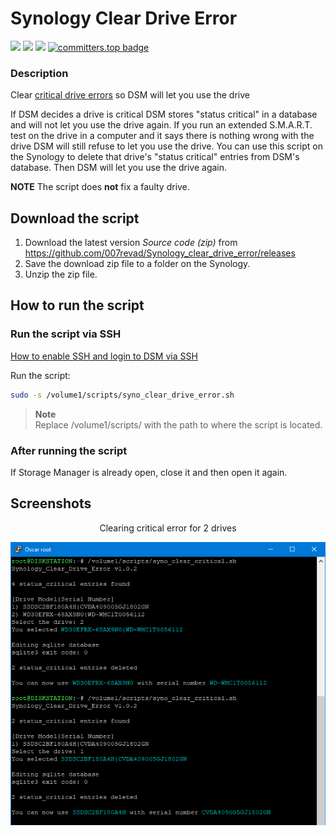 # Synology Clear Drive Error

<a href="https://github.com/007revad/Synology_Clear_Drive_Error/releases"><img src="https://img.shields.io/github/release/007revad/Synology_Clear_Drive_Error.svg"></a>
<a href="https://hits.seeyoufarm.com"><img src="https://hits.seeyoufarm.com/api/count/incr/badge.svg?url=https%3A%2F%2Fgithub.com%2F007revad%2FSynology_Clear_Drive_Error&count_bg=%2379C83D&title_bg=%23555555&icon=&icon_color=%23E7E7E7&title=views&edge_flat=false"/></a>
[![](https://img.shields.io/static/v1?label=Sponsor&message=%E2%9D%A4&logo=GitHub&color=%23fe8e86)](https://github.com/sponsors/007revad)
[![committers.top badge](https://user-badge.committers.top/australia/007revad.svg)](https://user-badge.committers.top/australia/007revad)

### Description

Clear [critical drive errors](critical-drive.md) so DSM will let you use the drive

If DSM decides a drive is critical DSM stores "status critical" in a database and will not let you use the drive again. If you run an extended S.M.A.R.T. test on the drive in a computer and it says there is nothing wrong with the drive DSM will still refuse to let you use the drive. You can use this script on the Synology to delete that drive's "status critical" entries from DSM's database. Then DSM will let you use the drive again.

**NOTE** The script does **not** fix a faulty drive.

## Download the script

1. Download the latest version _Source code (zip)_ from https://github.com/007revad/Synology_clear_drive_error/releases
2. Save the download zip file to a folder on the Synology.
3. Unzip the zip file.

## How to run the script

### Run the script via SSH

[How to enable SSH and login to DSM via SSH](https://kb.synology.com/en-global/DSM/tutorial/How_to_login_to_DSM_with_root_permission_via_SSH_Telnet)

Run the script:

```bash
sudo -s /volume1/scripts/syno_clear_drive_error.sh
```

> **Note** <br>
> Replace /volume1/scripts/ with the path to where the script is located.

### After running the script

If Storage Manager is already open, close it and then open it again.

## Screenshots

<p align="center">Clearing critical error for 2 drives</p>
<p align="center"><img src="/images/script-3.png"></p>
